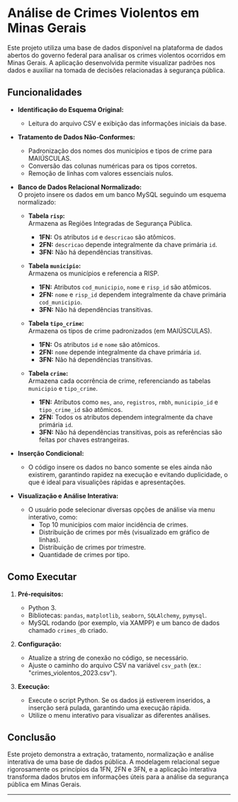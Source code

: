 # Análise de Crimes Violentos em Minas Gerais

Este projeto utiliza uma base de dados disponível na plataforma de dados abertos do governo federal para analisar os crimes violentos ocorridos em Minas Gerais. A aplicação desenvolvida permite visualizar padrões nos dados e auxiliar na tomada de decisões relacionadas à segurança pública.

## Funcionalidades

- **Identificação do Esquema Original:**  
  - Leitura do arquivo CSV e exibição das informações iniciais da base.
  
- **Tratamento de Dados Não-Conformes:**  
  - Padronização dos nomes dos municípios e tipos de crime para MAIÚSCULAS.
  - Conversão das colunas numéricas para os tipos corretos.
  - Remoção de linhas com valores essenciais nulos.
  
- **Banco de Dados Relacional Normalizado:**  
  O projeto insere os dados em um banco MySQL seguindo um esquema normalizado:
  - **Tabela `risp`:**  
    Armazena as Regiões Integradas de Segurança Pública.  
    - **1FN:** Os atributos `id` e `descricao` são atômicos.  
    - **2FN:** `descricao` depende integralmente da chave primária `id`.  
    - **3FN:** Não há dependências transitivas.
  
  - **Tabela `municipio`:**  
    Armazena os municípios e referencia a RISP.  
    - **1FN:** Atributos `cod_municipio`, `nome` e `risp_id` são atômicos.  
    - **2FN:** `nome` e `risp_id` dependem integralmente da chave primária `cod_municipio`.  
    - **3FN:** Não há dependências transitivas.
  
  - **Tabela `tipo_crime`:**  
    Armazena os tipos de crime padronizados (em MAIÚSCULAS).  
    - **1FN:** Os atributos `id` e `nome` são atômicos.  
    - **2FN:** `nome` depende integralmente da chave primária `id`.  
    - **3FN:** Não há dependências transitivas.
  
  - **Tabela `crime`:**  
    Armazena cada ocorrência de crime, referenciando as tabelas `municipio` e `tipo_crime`.  
    - **1FN:** Atributos como `mes`, `ano`, `registros`, `rmbh`, `municipio_id` e `tipo_crime_id` são atômicos.  
    - **2FN:** Todos os atributos dependem integralmente da chave primária `id`.  
    - **3FN:** Não há dependências transitivas, pois as referências são feitas por chaves estrangeiras.
  
- **Inserção Condicional:**  
  - O código insere os dados no banco somente se eles ainda não existirem, garantindo rapidez na execução e evitando duplicidade, o que é ideal para visualições rápidas e apresentações.
  
- **Visualização e Análise Interativa:**  
  - O usuário pode selecionar diversas opções de análise via menu interativo, como:  
    - Top 10 municípios com maior incidência de crimes.
    - Distribuição de crimes por mês (visualizado em gráfico de linhas).
    - Distribuição de crimes por trimestre.
    - Quantidade de crimes por tipo.

## Como Executar

1. **Pré-requisitos:**
   - Python 3.
   - Bibliotecas: `pandas`, `matplotlib`, `seaborn`, `SQLAlchemy`, `pymysql`.
   - MySQL rodando (por exemplo, via XAMPP) e um banco de dados chamado `crimes_db` criado.
   
2. **Configuração:**
   - Atualize a string de conexão no código, se necessário.
   - Ajuste o caminho do arquivo CSV na variável `csv_path` (ex.: "crimes_violentos_2023.csv").

3. **Execução:**
   - Execute o script Python. Se os dados já estiverem inseridos, a inserção será pulada, garantindo uma execução rápida.
   - Utilize o menu interativo para visualizar as diferentes análises.

## Conclusão

Este projeto demonstra a extração, tratamento, normalização e análise interativa de uma base de dados pública. A modelagem relacional segue rigorosamente os princípios da 1FN, 2FN e 3FN, e a aplicação interativa transforma dados brutos em informações úteis para a análise da segurança pública em Minas Gerais.

---

